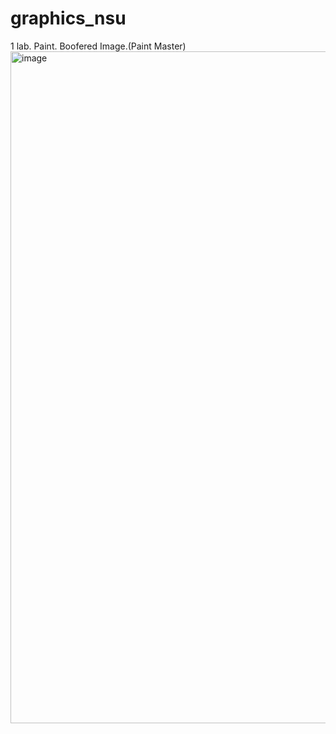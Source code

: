 # graphics_nsu
1 lab. Paint. Boofered Image.(Paint Master)
<img width="1075" alt="image" src="https://user-images.githubusercontent.com/84667703/158527861-4d7b776a-e7d1-4a76-80ae-5fe4865707d0.png">
